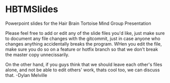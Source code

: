 # HBTMSlides
Powerpoint slides for the Hair Brain Tortoise Mind Group Presentation

Please feel free to add or edit any of the slide files you'd like, just make sure to document any file changes with the gitcommit, just in case anyone who changes anything accidentally breaks the program. WHen you edit the file, make sure you do so on a feature or hotfix branch so that we don't break the master copy unnecissarily.

On the other hand, if you guys think that we should leave each other's files alone, and not be able to edit others' work, thats cool too, we can discuss that.
-Dylan Melville